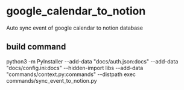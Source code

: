 # google_calendar_to_notion
Auto sync event of google calendar to notion database



## build command 
python3 -m PyInstaller --add-data "docs/auth.json:docs" --add-data "docs/config.ini:docs"  --hidden-import libs --add-data "commands/context.py:commands" --distpath exec commands/sync_event_to_notion.py